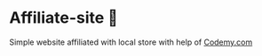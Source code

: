 # Affiliate-site :money_mouth_face:                                                                                                                                           
Simple website affiliated with local store
 with help of <a href="http://johnelder.com/">Codemy.com</a>
